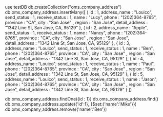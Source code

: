 use testDB
db.createCollection("oms_company_address")
db.oms_company_address.insertMany([
{
    id : 1,
    address_name : "Louico",
    send_status : 1, 
    receive_status : 1,
    name : "Lucy",
    phone : "(202)364-8765",
    province :  "CA",
    city : "San Jose" ,
    region : "San Jose",
    detail_address : "1342 Line St, San Jose, CA, 95129"
},
{
    id : 2,
    address_name : "Apple",
    send_status : 1, 
    receive_status : 1,
    name : "Nancy",
    phone : "(202)364-8765",
    province :  "CA",
    city : "San Jose" ,
    region : "San Jose",
    detail_address : "1342 Line St, San Jose, CA, 95129"
},
{
    id : 3,
    address_name : "Louico",
    send_status : 1, 
    receive_status : 1,
    name : "Ben",
    phone : "(202)364-8765",
    province :  "CA",
    city : "San Jose" ,
    region : "San Jose",
    detail_address : "1342 Line St, San Jose, CA, 95129"
},
{
    id : 4,
    address_name : "Louico",
    send_status : 1, 
    receive_status : 1,
    name : "Paul",
    phone : "(202)364-8765",
    province :  "CA",
    city : "San Jose" ,
    region : "San Jose",
    detail_address : "1342 Line St, San Jose, CA, 95129"
},
{
    id : 5,
    address_name : "Louico",
    send_status : 1, 
    receive_status : 1,
    name : "Jason",
    phone : "(202)364-8765",
    province :  "CA",
    city : "San Jose" ,
    region : "San Jose",
    detail_address : "1342 Line St, San Jose, CA, 95129"
}
])

db.oms_company_address.findOne({id : 1})
db.oms_company_address.find()
db.oms_company_address.update({'id':1}, {$set:{'name':'Mike'}})
db.oms_company_address.remove({'name':'Ben'})

